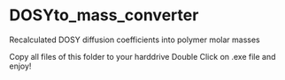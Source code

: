 # DOSYto_mass_converter
Recalculated DOSY diffusion coefficients into polymer molar masses



Copy all files of this folder to your harddrive
Double Click on .exe file and enjoy!

